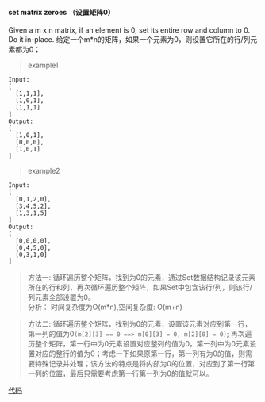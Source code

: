 #### set matrix zeroes （设置矩阵0）
Given a m x n matrix, if an element is 0, set its entire row and column to 0. Do it in-place.
给定一个m*n的矩阵，如果一个元素为0，则设置它所在的行/列元素都为0；

> example1
```
Input: 
[
  [1,1,1],
  [1,0,1],
  [1,1,1]
]
Output: 
[
  [1,0,1],
  [0,0,0],
  [1,0,1]
]
```

> example2
```
Input: 
[
  [0,1,2,0],
  [3,4,5,2],
  [1,3,1,5]
]
Output: 
[
  [0,0,0,0],
  [0,4,5,0],
  [0,3,1,0]
]
```

> 方法一: 
循环遍历整个矩阵，找到为0的元素，通过Set数据结构记录该元素所在的行和列，再次循环遍历整个矩阵，如果Set中包含该行/列，则该行/列元素全部设置为0。  
分析： 时间复杂度为O(m*n),空间复杂度: O(m+n)


> 方法二:
循环遍历整个矩阵，找到为0的元素，设置该元素对应到第一行，第一列的值为0`(m[2][3] == 0 ==> m[0][3] = 0, m[2][0] = 0)`; 再次遍历整个矩阵，第一行中为0元素设置对应整列的值为0，第一列中为0元素设置对应的整行的值为0；考虑一下如果原第一行，第一列有为0的值，则需要特殊记录并处理；该方法的特点是将内部为0的位置，对应到了第一行第一列的位置，最后只需要考虑第一行第一列为0的值就可以。

[代码](./Set_Matrix_Zeroes.js)
